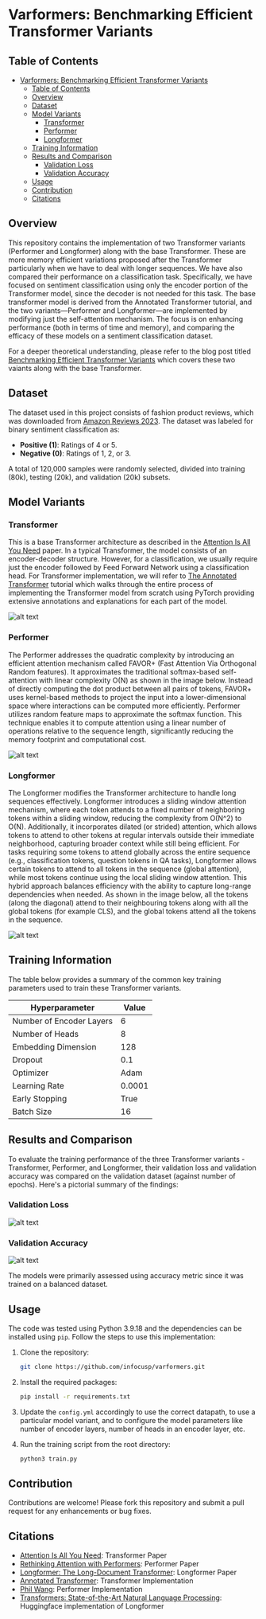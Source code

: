 # Varformers: Benchmarking Efficient Transformer Variants

## Table of Contents

- [Varformers: Benchmarking Efficient Transformer Variants](#varformers-benchmarking-efficient-transformer-variants)
  - [Table of Contents](#table-of-contents)
  - [Overview](#overview)
  - [Dataset](#dataset)
  - [Model Variants](#model-variants)
    - [Transformer](#transformer)
    - [Performer](#performer)
    - [Longformer](#longformer)
  - [Training Information](#training-information)
  - [Results and Comparison](#results-and-comparison)
    - [Validation Loss](#validation-loss)
    - [Validation Accuracy](#validation-accuracy)
  - [Usage](#usage)
  - [Contribution](#contribution)
  - [Citations](#citations)

## Overview

This repository contains the implementation of two Transformer variants (Performer and Longformer) along with the base Transformer. These are more memory efficient variations proposed after the Transformer particularly when we have to deal with longer sequences. We have also compared their performance on a classification task. Specifically, we have focused on sentiment classification using only the encoder portion of the Transformer model, since the decoder is not needed for this task. The base transformer model is derived from the Annotated Transformer tutorial, and the two variants—Performer and Longformer—are implemented by modifying just the self-attention mechanism. The focus is on enhancing performance (both in terms of time and memory), and comparing the efficacy of these models on a sentiment classification dataset.


For a deeper theoretical understanding, please refer to the blog post titled [Benchmarking Efficient Transformer Variants](https://www.infocusp.com/blogs/benchmarking-efficient-transformers-variants/) which covers these two vaiants along with the base Transformer. 

## Dataset

The dataset used in this project consists of fashion product reviews, which was downloaded from [Amazon Reviews 2023](https://amazon-reviews-2023.github.io/). The dataset was labeled for binary sentiment classification as:
- **Positive (1)**: Ratings of 4 or 5.
- **Negative (0)**: Ratings of 1, 2, or 3.

A total of 120,000 samples were randomly selected, divided into training (80k), testing (20k), and validation (20k) subsets.

## Model Variants

### Transformer
This is a base Transformer architecture as described in the [Attention Is All You Need](https://arxiv.org/pdf/1706.03762) paper. In a typical Transformer, the model consists of an encoder-decoder structure. However, for a classification, we usually require just the encoder followed by Feed Forward Network using a classification head. For Transformer implementation, we will refer to [The Annotated Transformer](https://nlp.seas.harvard.edu/annotated-transformer/) tutorial which walks through the entire process of implementing the Transformer model from scratch using PyTorch providing extensive annotations and explanations for each part of the model.


![alt text](images/Transformer.png)


### Performer
The Performer addresses the quadratic complexity by introducing an efficient attention mechanism called FAVOR+ (Fast Attention Via Orthogonal Random features). It approximates the traditional softmax-based self-attention with linear complexity O(N) as shown in the image below. Instead of directly computing the dot product between all pairs of tokens, FAVOR+ uses kernel-based methods to project the input into a lower-dimensional space where interactions can be computed more efficiently. Performer utilizes random feature maps to approximate the softmax function. This technique enables it to compute attention using a linear number of operations relative to the sequence length, significantly reducing the memory footprint and computational cost.

![alt text](images/performer.jpg)

### Longformer
The Longformer modifies the Transformer architecture to handle long sequences effectively. Longformer introduces a sliding window attention mechanism, where each token attends to a fixed number of neighboring tokens within a sliding window, reducing the complexity from O(N^2) to O(N). Additionally, it incorporates dilated (or strided) attention, which allows tokens to attend to other tokens at regular intervals outside their immediate neighborhood, capturing broader context while still being efficient. For tasks requiring some tokens to attend globally across the entire sequence (e.g., classification tokens, question tokens in QA tasks), Longformer allows certain tokens to attend to all tokens in the sequence (global attention), while most tokens continue using the local sliding window attention. This hybrid approach balances efficiency with the ability to capture long-range dependencies when needed. As shown in the image below, all the tokens (along the diagonal) attend to their neighbouring tokens along with all the global tokens (for example CLS), and the global tokens attend all the tokens in the sequence. 

![alt text](images/longformer.jpg)

## Training Information

The table below provides a summary of the common key training parameters used to train these Transformer variants.

| Hyperparameter           | Value      |
|--------------------------|------------|
| Number of Encoder Layers | 6          |
| Number of Heads          | 8          |
| Embedding Dimension      | 128        |
| Dropout                  | 0.1        |
| Optimizer                | Adam       |
| Learning Rate            | 0.0001     |
| Early Stopping           | True       |
| Batch Size               | 16         |

## Results and Comparison

To evaluate the training performance of the three Transformer variants - Transformer, Performer, and Longformer, their validation loss and validation accuracy was compared on the validation dataset (against number of epochs). Here's a pictorial summary of the findings:

### Validation Loss
![alt text](images/val_loss.jpeg)

### Validation Accuracy
![alt text](images/val_acc.jpeg)

The models were primarily assessed using accuracy metric since it was trained on a balanced dataset. 

## Usage

The code was tested using Python 3.9.18 and the dependencies can be installed using `pip`. Follow the steps to use this implementation:

1. Clone the repository:
   ```bash
   git clone https://github.com/infocusp/varformers.git
   ```
2. Install the required packages:
   ```bash
   pip install -r requirements.txt
   ```
3. Update the `config.yml` accordingly to use the correct datapath, to use a particular model variant, and to configure the model parameters like number of encoder layers, number of heads in an encoder layer, etc.
   
4. Run the training script from the root directory:
   ```bash
   python3 train.py
   ```


## Contribution

Contributions are welcome! Please fork this repository and submit a pull request for any enhancements or bug fixes.

## Citations

- [Attention Is All You Need](https://arxiv.org/abs/1706.03762): Transformer Paper
- [Rethinking Attention with Performers](https://arxiv.org/abs/2009.14794): Performer Paper
- [Longformer: The Long-Document Transformer](https://arxiv.org/abs/2004.05150): Longformer Paper
- [Annotated Transformer](https://nlp.seas.harvard.edu/annotated-transformer/): Transformer Implementation
- [Phil Wang](https://github.com/lucidrains/performer-pytorch): Performer Implementation
- [Transformers: State-of-the-Art Natural Language Processing](https://aclanthology.org/2020.emnlp-demos.6): Huggingface implementation of Longformer


